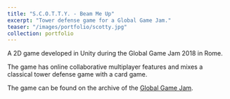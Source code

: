 ```yaml
---
title: "S.C.O.T.T.Y. - Beam Me Up"
excerpt: "Tower defense game for a Global Game Jam."
teaser: "/images/portfolio/scotty.jpg"
collection: portfolio
---
```


A 2D game developed in Unity during the Global Game Jam 2018 in Rome.  

The game has online collaborative multiplayer features and mixes a classical tower defense game with a card game.  

The game can be found on the archive of the [Global Game Jam](https://v3.globalgamejam.org/2018/games/scotty-beam-me).
